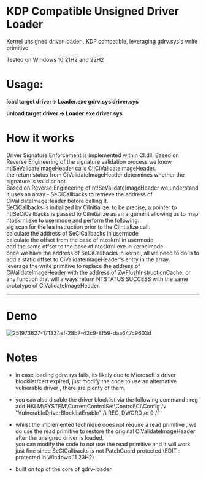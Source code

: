# KDP Compatible Unsigned Driver Loader 
Kernel unsigned driver loader ,  KDP compatible,  leveraging gdrv.sys's write primitive 

Tested on Windows 10 21H2 and 22H2

# Usage:
**load target driver-> Loader.exe gdrv.sys driver.sys**

**unload target driver -> Loader.exe  driver.sys**

# How it works 
Driver Signature Enforcement is implemented within CI.dll. Based on Reverse Engineering of the signature validation process we know nt!SeValidateImageHeader calls CI!CiValidateImageHeader.  
the return status from CiValidateImageHeader determines whether the signature is valid or not.   
Based on Reverse Engineering of nt!SeValidateImageHeader we understand it uses an array -  SeCiCallbacks to retrieve the address of CiValidateImageHeader before calling it.  
SeCiCallbacks is initialized by CiInitialize.  to be precise,  a pointer to nt!SeCiCallbacks is passed to CiInitialize as an argument allowing us to map ntoskrnl.exe to usermode and perform the following:   
sig scan for the lea instruction prior to the CiIntialize call.  
calculate  the address of SeCiCallbacks in usermode  
calculate the offset from the base of ntoskrnl in usermode  
add the same offset to the base of ntoskrnl.exe in kernelmode.  
once we have the address of SeCiCallbacks in kernel, all we need to do is to add a static offset to CiValidateImageHeader's entry in the array.  
leverage the write primitive to replace the address of CiValidateImageHeader with the address of ZwFlushInstructionCache, or any function that will always return NTSTATUS SUCCESS with the same prototype of CiValidateImageHeader. 
***************************
# Demo
![251973627-171334ef-28b7-42c9-8f59-daa647c9603d](https://github.com/0mWindyBug/KDP-Compatible-Unsigned-Driver-Loader/assets/139051196/a591d9ba-d028-4591-8440-c67d9d7818da)

  
# Notes
- in case loading gdrv.sys fails, its likely due to Microsoft's driver blocklist/cert expired,  just modify the code to use an alternative vulnerable driver , there are plenty of them.
- you can also disable the driver blocklist via the following command :  reg add HKLM\SYSTEM\CurrentControlSet\Control\CI\Config /v "VulnerableDriverBlocklistEnable" /t REG_DWORD /d 0 /f      
- whilst the implemented technique does not require a read primitive , we do use the read primitive to restore the original CiValidateImageHeader after the unsigned driver is loaded.   
you can modify the code to not use the read primitive and it will work just fine since  SeCiCallbacks is not PatchGuard protected (EDIT : protected in Windows 11 23H2)

- built on top of the core  of gdrv-loader 
